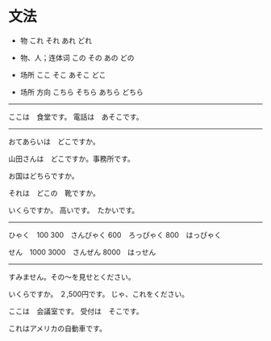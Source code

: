 # 文法

- 物
これ
それ
あれ
どれ

- 物、人；连体词
この
その
あの
どの

- 场所
ここ
そこ
あそこ
どこ

- 场所 方向
こちら
そちら
あちら
どちら

---

ここは　食堂です。
電話は　あそこです。

---

おてあらいは　どこですか。

山田さんは　どこですか。事務所です。

お国はどちらですか。

それは　どこの　靴ですか。  

いくらですか。
高いです。　たかいです。  

---

ひゃく　100
300　さんびゃく
600　ろっぴゃく
800　はっぴゃく

せん　1000
3000　さんぜん
8000　はっせん

---

すみません。その〜を見せとください。

いくらですか。
２,500円です。
じゃ、これをください。

ここは　会議室です。
受付は　そこです。

これはアメリカの自動車です。
